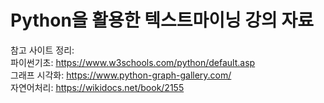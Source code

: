 # Python을 활용한 텍스트마이닝 강의 자료

참고 사이트 정리: <br>
파이썬기초: https://www.w3schools.com/python/default.asp <br>
그래프 시각화: https://www.python-graph-gallery.com/ <br>
자연어처리: https://wikidocs.net/book/2155 <br>
